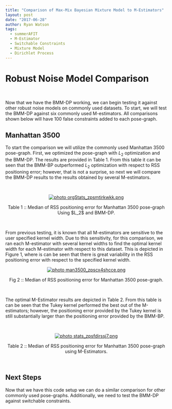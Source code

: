 ```yaml
---
title: "Comparison of Max-Mix Bayesian Mixture Model to M-Estimators"
layout: post
date: "2017-06-28"
author: Ryan Watson 
tags:
  - summerAFIT
  - M-Estimator
  - Switchable Constraints
  - Mixture Model
  - Dirichlet Process
---
```


# Robust Noise Model Comparison 
<br>

Now that we have the BMM-DP working, we can begin testing it against other robust noise models on commonly used datasets. To start, we will test the BMM-DP  against six commonly used M-estimators. All comparisons shown below will have 100 false constraints added to each pose-graph.
<br>

## Manhattan 3500

To start the comparison we will utilize the commonly used Manhattan 3500 pose-graph. First, we optimized the pose-graph with $L_2$ optimization and the BMM-DP. The results are provided in Table 1. From this table it can be seen that the BMM-BP outperformed $L_2$ optimization with respect to RSS positioning error; however, that is not a surprise, so next we will compare the BMM-DP results to the results obtained by several M-estimators.

<br>
<p align="center">
<a href="http://s1347.photobucket.com/user/rwatso12/media/orgStats_zpsmtirkwkk.png.html" target="_blank"><img src="http://i1347.photobucket.com/albums/p701/rwatso12/orgStats_zpsmtirkwkk.png" border="0" alt=" photo orgStats_zpsmtirkwkk.png"/></a>
</p>
<p align="center">
Table 1 :: Median of RSS positioning error for Manhattan 3500 pose-graph Using $L_2$ and BMM-DP.   
</p>
<br>


From previous testing, it is known that all M-estimators are sensitive to the user specified kernel width. Due to this sensitivity, for this comparison, we ran each M-estimator with several kernel widths to find the optimal kernel width for each M-estimator with respect to this dataset. This is depicted in Figure 1, where is can be seen that there is great variability in the RSS positioning error with respect to the specified kernel width.


<p align="center">
<a href="http://s1347.photobucket.com/user/rwatso12/media/man3500_zpscx4shcce.png.html" target="_blank"><img src="http://i1347.photobucket.com/albums/p701/rwatso12/man3500_zpscx4shcce.png" border="0" alt=" photo man3500_zpscx4shcce.png"/></a>
</p>
<p align="center">
Fig 2 :: Median of RSS positioning error for Manhattan 3500 pose-graph.   
</p>
<br>


The optimal M-Estimator results are depicted in Table 2. From this table is can be seen that the Tukey kernel performed the best out of the M-estimators; however, the positioning error provided by the Tukey kernel is still substantially larger than the positioning error provided by the BMM-BP.

<br>

<p align="center">
<a href="http://s1347.photobucket.com/user/rwatso12/media/stats_zpsfdirssj7.png.html" target="_blank"><img src="http://i1347.photobucket.com/albums/p701/rwatso12/stats_zpsfdirssj7.png" border="0" alt=" photo stats_zpsfdirssj7.png"/></a>
</p>
<p align="center">
Table 2 :: Median of RSS positioning error for Manhattan 3500 pose-graph using M-Estimators.   
</p>

<br>



## Next Steps

Now that we have this code setup we can do a similar comparison for other commonly used pose-graphs. Additionally, we need to test the BMM-DP against switchable constraints.

